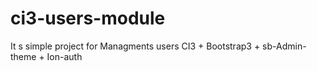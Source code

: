 # ci3-users-module
It s simple project for Managments users
CI3 + Bootstrap3 + sb-Admin-theme + Ion-auth
